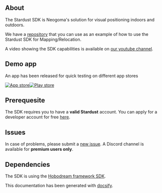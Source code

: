 ## About

The Stardust SDK is Neogoma's solution for visual positioning indoors and outdoors.

We have a [repository](https://github.com/Neogoma/stardust-SDK) that you can use as an example of how to use the Stardust SDK for Mapping/Relocation.


A video showing the SDK capabilities is available on [our youtube channel](https://www.youtube.com/watch?v=_zwqa6DMVCQ&feature=emb_logo).


## Demo app
An app has been released for quick testing on different app stores

[![App store](_img/icons/app_store_badge.svg ':size=150')](https://apps.apple.com/us/app/stardust-world-scale-ar/id1551574766#?platform=iphone)[![Play store](_img/icons/play.png ':size=170')](https://play.google.com/store/apps/details?id=com.neogoma.stardust&pcampaignid=pcampaignidMKT-Other-global-all-co-prtnr-py-PartBadge-Mar2515-1)


## Prerequesite
The SDK requires you to have a **valid Stardust** account. You can apply for a developer account for free [here](https://stardust.neogoma.com/).

## Issues
In case of problems, please submit a [new issue](https://github.com/Neogoma/stardust/issues). A Discord channel is available for **premium users only**.

## Dependencies
The SDK is using the [Hobodream framework SDK](https://github.com/Neogoma/hobodream).

This documentation has been generated with [docsify](https://docsify.js.org).
